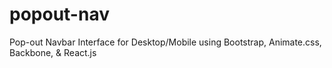 popout-nav
==========

Pop-out Navbar Interface for Desktop/Mobile using Bootstrap, Animate.css, Backbone, &amp; React.js

